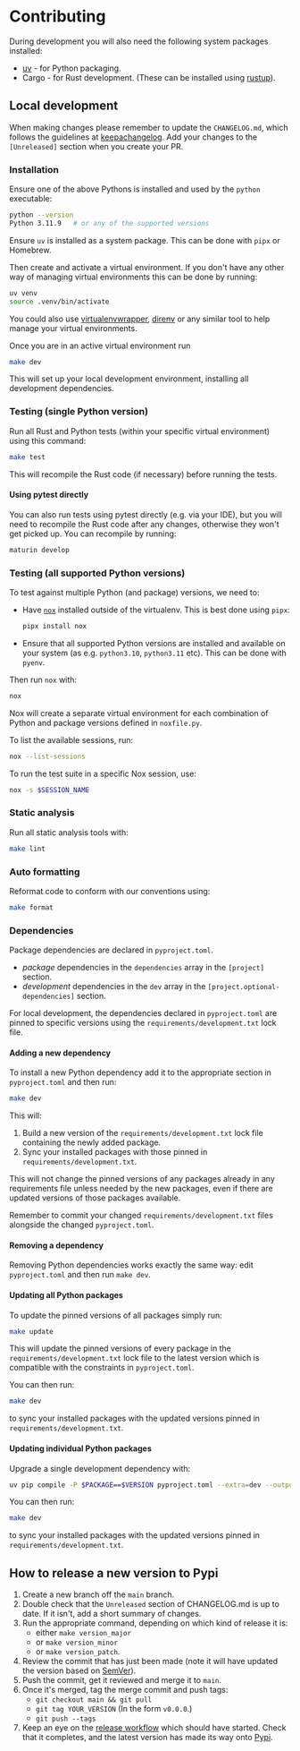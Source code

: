 # Contributing

During development you will also need the following system packages installed:

- [uv](https://astral.sh/blog/uv) - for Python packaging.
- Cargo - for Rust development. (These can be installed using [rustup](https://www.rust-lang.org/tools/install)).

## Local development

When making changes please remember to update the `CHANGELOG.md`, which follows the guidelines at
[keepachangelog]. Add your changes to the `[Unreleased]` section when you create your PR.

[keepachangelog]: https://keepachangelog.com/

### Installation

Ensure one of the above Pythons is installed and used by the `python` executable:

```sh
python --version
Python 3.11.9   # or any of the supported versions
```

Ensure `uv` is installed as a system package. This can be done with `pipx` or Homebrew.

Then create and activate a virtual environment. If you don't have any other way of managing virtual
environments this can be done by running:

```sh
uv venv
source .venv/bin/activate
```

You could also use [virtualenvwrapper], [direnv] or any similar tool to help manage your virtual
environments.

Once you are in an active virtual environment run

```sh
make dev
```

This will set up your local development environment, installing all development dependencies.

[virtualenvwrapper]: https://virtualenvwrapper.readthedocs.io/
[direnv]: https://direnv.net

### Testing (single Python version)

Run all Rust and Python tests (within your specific virtual environment) using this command:

```sh
make test
```

This will recompile the Rust code (if necessary) before running the tests.

#### Using pytest directly

You can also run tests using pytest directly (e.g. via your IDE), but you will need to recompile the Rust code after
any changes, otherwise they won't get picked up. You can recompile by running:

```sh
maturin develop
```

### Testing (all supported Python versions)

To test against multiple Python (and package) versions, we need to:

- Have [`nox`][nox] installed outside of the virtualenv. This is best done using `pipx`:

  ```sh
  pipx install nox
  ```

- Ensure that all supported Python versions are installed and available on your system (as e.g.
  `python3.10`, `python3.11` etc). This can be done with `pyenv`.

Then run `nox` with:

```sh
nox
```

Nox will create a separate virtual environment for each combination of Python and package versions
defined in `noxfile.py`.

To list the available sessions, run:

```sh
nox --list-sessions
```

To run the test suite in a specific Nox session, use:

```sh
nox -s $SESSION_NAME
```

[nox]: https://nox.thea.codes/en/stable/

### Static analysis

Run all static analysis tools with:

```sh
make lint
```

### Auto formatting

Reformat code to conform with our conventions using:

```sh
make format
```

### Dependencies

Package dependencies are declared in `pyproject.toml`.

- _package_ dependencies in the `dependencies` array in the `[project]` section.
- _development_ dependencies in the `dev` array in the `[project.optional-dependencies]` section.

For local development, the dependencies declared in `pyproject.toml` are pinned to specific
versions using the `requirements/development.txt` lock file.

#### Adding a new dependency

To install a new Python dependency add it to the appropriate section in `pyproject.toml` and then
run:

```sh
make dev
```

This will:

1. Build a new version of the `requirements/development.txt` lock file containing the newly added
   package.
2. Sync your installed packages with those pinned in `requirements/development.txt`.

This will not change the pinned versions of any packages already in any requirements file unless
needed by the new packages, even if there are updated versions of those packages available.

Remember to commit your changed `requirements/development.txt` files alongside the changed
`pyproject.toml`.

#### Removing a dependency

Removing Python dependencies works exactly the same way: edit `pyproject.toml` and then run
`make dev`.

#### Updating all Python packages

To update the pinned versions of all packages simply run:

```sh
make update
```

This will update the pinned versions of every package in the `requirements/development.txt` lock
file to the latest version which is compatible with the constraints in `pyproject.toml`.

You can then run:

```sh
make dev
```

to sync your installed packages with the updated versions pinned in `requirements/development.txt`.

#### Updating individual Python packages

Upgrade a single development dependency with:

```sh
uv pip compile -P $PACKAGE==$VERSION pyproject.toml --extra=dev --output-file=requirements/development.txt
```

You can then run:

```sh
make dev
```

to sync your installed packages with the updated versions pinned in `requirements/development.txt`.

## How to release a new version to Pypi

1. Create a new branch off the `main` branch.
2. Double check that the `Unreleased` section of CHANGELOG.md is up to date. If it isn't, add a short summary
   of changes.
3. Run the appropriate command, depending on which kind of release it is:
   - either `make version_major`
   - or `make version_minor`
   - or `make version_patch`.
4. Review the commit that has just been made (note it will have updated the version based on [SemVer]).
5. Push the commit, get it reviewed and merge it to `main`.
6. Once it's merged, tag the merge commit and push tags:
   - `git checkout main && git pull`
   - `git tag YOUR_VERSION` (In the form `v0.0.0`.)
   - `git push --tags`
7. Keep an eye on the [release workflow] which should have started. Check that it completes, and the latest version has
   made its way onto [Pypi](https://pypi.org/project/rustfluent/).

[semver]: https://semver.org/
[release workflow]: https://github.com/kraken-tech/python-rustfluent/actions/workflows/release.yml

